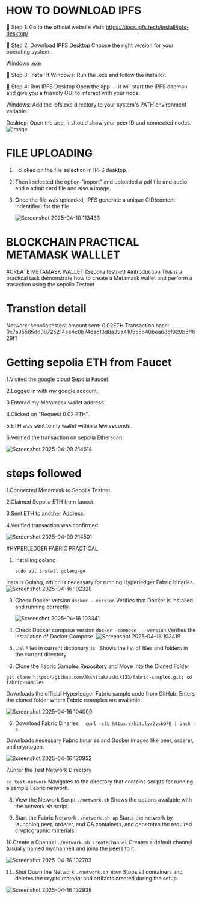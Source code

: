# HOW TO DOWNLOAD IPFS
🔹 Step 1: Go to the official website
Visit: https://docs.ipfs.tech/install/ipfs-desktop/

🔹 Step 2: Download IPFS Desktop
Choose the right version for your operating system:

Windows .exe


🔹 Step 3: Install it
Windows: Run the .exe and follow the installer.


🔹 Step 4: Run IPFS Desktop
Open the app — it will start the IPFS daemon and give you a friendly GUI to interact with your node.

Windows: Add the ipfs.exe directory to your system's PATH environment variable.


Desktop: Open the app, it should show your peer ID and connected nodes.
![image](https://github.com/user-attachments/assets/d1b6b3e6-a9d0-4e34-b9b1-ce58492f04d7)


# FILE UPLOADING
1. I clicked on the file selection in IPFS desktop.
2. Then i selected the option "import" and uploaded a  pdf file and audio and a admit card file and also a image.
3. Once the file was uploaded, IPFS generate a unique CID(content indentifier) for the file

   ![Screenshot 2025-04-10 113433](https://github.com/user-attachments/assets/82311470-ef31-4eea-9a42-0f1fdff48bac)


# BLOCKCHAIN PRACTICAL METAMASK WALLLET

#CREATE METAMASK WALLET (Sepolia testnet)
  #introduction 
  This is a practical task demonstrate how to create a Metamask wallet and perform a trasaction using the sepolia Testnet

# Transtion detail
Network: sepolia testent amount sent: 0.02ETH Transaction hash: 0x7a95585dd38725214ee4c0b74dac13d8a39a410555b40bea68cf929b5ff629f1

# Getting sepolia ETH from Faucet 
1.Visited the google cloud Sepolia Faucet.

2.Logged in with my google account.

3.Entered my Metamask wallet address.

4.Clicked on "Request 0.02 ETH".

5.ETH was sent to my wallet within a few seconds.

6.Verified the transaction on sepolia Etherscan.

![Screenshot 2025-04-09 214614](https://github.com/user-attachments/assets/1b00e5dd-08f4-4dbd-84c5-59ee2a21d2c5)


# steps  followed
1.Connected Metamask to Sepolia Testnet.

2.Claimed Sepolia ETH from faucet.

3.Sent ETH to another Address.

4.Verified transaction was confirmed.


![Screenshot 2025-04-09 214501](https://github.com/user-attachments/assets/0eabafe0-46f7-4094-9c74-0d91af31ffba)

#HYPERLEDGER FABRIC PRACTICAL 
1. installing golang
   
   ```sudo apt install golang-go```
   
Installs Golang, which is necessary for running Hyperledger Fabric binaries.
![Screenshot 2025-04-16 102328](https://github.com/user-attachments/assets/ed04f672-42e1-4339-8f88-ccaae2e6dfb9)

3. Check Docker version
   ```docker --version```
   Verifies that Docker is installed and running correctly.

   ![Screenshot 2025-04-16 103341](https://github.com/user-attachments/assets/15740a40-31e4-4f04-964d-a455761430ec)


4. Check Docker compose version
```docker -compose  --version```
Verifies the installation of Docker Compose.
![Screenshot 2025-04-16 103419](https://github.com/user-attachments/assets/87c8d15b-e8ae-4202-9782-77e3af4da03d)



5. List Files in current dictionary
   ```is ```
   Shows the list of files and folders in the current directory.

6. Clone the Fabric Samples Repository and Move into the Cloned Folder

```git clone https://github.com/Akshitakaushik123/fabric-samples.git; cd fabric-samples```

Downloads the official Hyperledger Fabric sample code from GitHub. Enters the cloned folder where Fabric examples are available.


![Screenshot 2025-04-16 104000](https://github.com/user-attachments/assets/36606832-000b-4d91-86a4-cef29f5abb98)


6. Download Fabric Binaries
```  curl -sSL https://bit.ly/2ysbOFE | bash -s```


Downloads necessary Fabric binaries and Docker images like peer, orderer, and cryptogen.


![Screenshot 2025-04-16 130952](https://github.com/user-attachments/assets/b1a3a5d8-78f7-46cc-a90c-faf92bbeb160)



7.Enter the Test Network Directory

```cd test-network```
Navigates to the directory that contains scripts for running a sample Fabric network.


8. View the Network Script
```./network.sh```
Shows the options available with the network.sh script.


10. Start the Fabric Network
```./network.sh up```
Starts the network by launching peer, orderer, and CA containers, and generates the required cryptographic materials.






10.Create a Channel
```./network.sh createChannel```
Creates a default channel (usually named mychannel) and joins the peers to it.



![Screenshot 2025-04-16 132703](https://github.com/user-attachments/assets/3c137537-53f8-4a4c-bf8a-18196289e5e0)

11. Shut Down the Network
```./network.sh down```
Stops all containers and deletes the crypto material and artifacts created during the setup.



![Screenshot 2025-04-16 132938](https://github.com/user-attachments/assets/5722ca1c-f5d2-430d-af8f-6f05f69c23d1)


